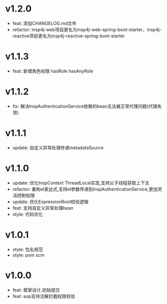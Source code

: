 # v1.2.0

- feat: 添加CHANGELOG.md文件
- refactor: insp4j-web项目更名为insp4j-web-spring-boot-starter、insp4j-reactive项目更名为insp4j-reactive-spring-boot-starter

# v1.1.3

- feat: 新增角色权限 hasRole hasAnyRole

# v1.1.2

- fix: 解决InspAuthenticationService依赖的bean无法被正常代理问题(代理失效)

# v1.1.1

- update: 自定义异常处理传递metadataSource

# v1.1.0

- update: 优化InspContext ThreadLocal实现,支持父子线程获取上下文
- refactor: 重构el表达式,支持el参数传递到InspAuthenticationService,更加灵活控制权限
- update: 优化ExpressionRoot校验逻辑
- feat: 支持自定义异常处理bean
- style: 代码优化

# v1.0.1

- style: 包名规范
- style: pom scm

# v1.0.0

- feat: 框架设计,初始提交
- feat: aop支持注解拦截权限校验